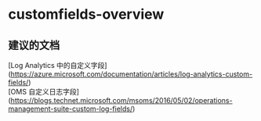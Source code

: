 
<properties
    pageTitle="customfields-overview"
    description="与自定义字段概述相关的问题"
    service="microsoft.operationalinsights"
    resource="operationalinsightsaccounts"
    authors="adoylemsft"
    displayorder=""
    selfHelpType="generic"
    supportTopicIds="32536630"
    resourceTags=""
    productPesIds="15725"
    cloudEnvironments="public, Blackforest, Fairfax"
/>


# customfields-overview


## **建议的文档**
[Log Analytics 中的自定义字段] (https://azure.microsoft.com/documentation/articles/log-analytics-custom-fields/) <br>
[OMS 自定义日志字段] (https://blogs.technet.microsoft.com/msoms/2016/05/02/operations-management-suite-custom-log-fields/)


<!--HONumber=Oct16_HO5-->


